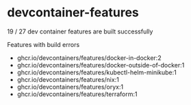 # devcontainer-features

19 / 27 dev container features are built successfully

Features with build errors
* ghcr.io/devcontainers/features/docker-in-docker:2
* ghcr.io/devcontainers/features/docker-outside-of-docker:1
* ghcr.io/devcontainers/features/kubectl-helm-minikube:1
* ghcr.io/devcontainers/features/nix:1
* ghcr.io/devcontainers/features/oryx:1
* ghcr.io/devcontainers/features/terraform:1